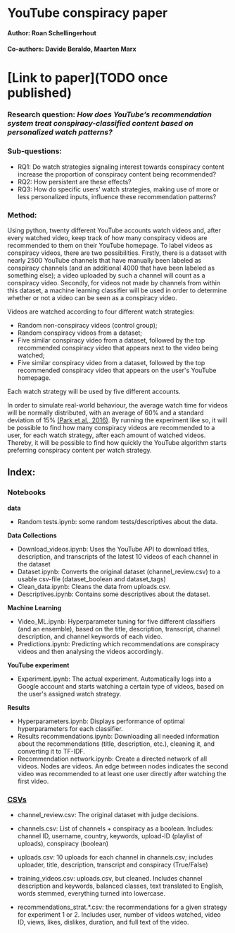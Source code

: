 # YouTube conspiracy paper 
#### Author: Roan Schellingerhout
#### Co-authors: Davide Beraldo, Maarten Marx


# [Link to paper](**TODO once published**)

### Research question: _How does YouTube’s recommendation system treat conspiracy-classified content based on personalized watch patterns?_ 

### Sub-questions: 
 - RQ1: Do watch strategies signaling interest towards conspiracy content increase the proportion of conspiracy content being recommended? 
 - RQ2: How persistent are these effects? 
 - RQ3: How do specific users’ watch strategies, making use of more or less personalized inputs, influence these recommendation patterns?

### Method:
Using python, twenty different YouTube accounts watch videos and, after every watched video, keep track of how many conspiracy videos are recommended to them on their YouTube homepage. To label videos as conspiracy videos, there are two possibilities. Firstly, there is a dataset with nearly 2500 YouTube channels that have manually been labeled as conspiracy channels (and an additional 4000 that have been labeled as something else); a video uploaded by such a channel will count as a conspiracy video. Secondly, for videos not made by channels from within this dataset, a machine learning classifier will be used in order to determine whether or not a video can be seen as a conspiracy video. 

Videos are watched according to four different watch strategies:
  - Random non-conspiracy videos (control group);
  - Random conspiracy videos from a dataset;
  - Five similar conspiracy video from a dataset, followed by the top recommended conspiracy video that appears next to the video being watched;
  - Five similar conspiracy video from a dataset, followed by the top recommended conspiracy video that appears on the user's YouTube homepage. 

Each watch strategy will be used by five different accounts. 

In order to simulate real-world behaviour, the average watch time for videos will be normally distributed, with an average of 60% and a standard deviation of 15% [(Park et al., 2016)](https://ojs.aaai.org/index.php/ICWSM/article/view/14781/14630). 
By running the experiment like so, it will be possible to find how many conspiracy videos are recommended to a user, for each watch strategy, after each amount of watched videos. Thereby, it will be possible to find how quickly the YouTube algorithm starts preferring conspiracy content per watch strategy.

## Index:
### Notebooks  
  **data**
  - Random tests.ipynb: some random tests/descriptives about the data. 

  **Data Collections**
  - Download_videos.ipynb: Uses the YouTube API to download titles, description, and transcripts of the latest 10 videos of each channel in the dataset
  - Dataset.ipynb: Converts the original dataset (channel_review.csv) to a usable csv-file (dataset_boolean and dataset_tags)  
  - Clean_data.ipynb: Cleans the data from uploads.csv.
  - Descriptives.ipynb: Contains some descriptives about the dataset. 
  
  **Machine Learning**
  - Video_ML.ipynb: Hyperparameter tuning for five different classifiers (and an ensemble), based on the title, description, transcript, channel description, and channel keywords of each video. 
  - Predictions.ipynb: Predicting which recommendations are conspiracy videos and then analysing the videos accordingly. 

  **YouTube experiment**
  - Experiment.ipynb: The actual experiment. Automatically logs into a Google account and starts watching a certain type of videos, based on the user's assigned watch strategy. 
  
  **Results**
  - Hyperparameters.ipynb: Displays performance of optimal hyperparameters for each classifier. 
  - Results recommendations.ipynb: Downloading all needed information about the recommendations (title, description, etc.), cleaning it, and converting it to TF-IDF. 
  - Recommendation network.ipynb: Create a directed network of all videos. Nodes are videos. An edge between nodes indicates the second video was recommended to at least one user directly after watching the first video. 
  
### [CSVs](https://amsuni-my.sharepoint.com/:f:/g/personal/roan_schellingerhout_student_uva_nl/EgvhDGC6LrlInv1OpVVWvG4B_b_u3UR0ev_dKuPhQb0icw?e=uA9ogB)
- channel_review.csv: The original dataset with judge decisions.
- channels.csv: List of channels + conspiracy as a boolean. Includes: channel ID, username, country, keywords, upload-ID (playlist of uploads), conspiracy (boolean)

- uploads.csv: 10 uploads for each channel in channels.csv; includes uploader, title, description, transcript and conspiracy (True/False) 
- training_videos.csv: uploads.csv, but cleaned. Includes channel description and keywords, balanced classes, text translated to English, words stemmed, everything turned into lowercase.

- recommendations_strat.*.csv: the recommendations for a given strategy for experiment 1 or 2. Includes user, number of videos watched, video ID, views, likes, dislikes, duration, and full text of the video. 
